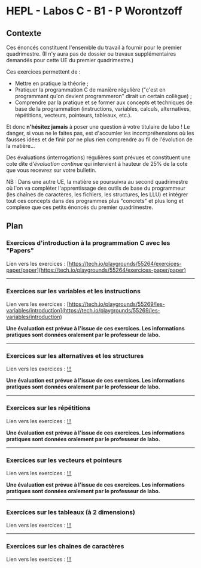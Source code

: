# HEPL - Labos C - B1 - P Worontzoff

## Contexte

Ces énoncés constituent l'ensemble du travail à fournir pour le premier quadrimestre. (Il n'y aura pas de dossier ou travaux supplémentaires demandés pour cette UE du premier quadrimestre.)

Ces exercices permettent de :
* Mettre en pratique la théorie&nbsp;;
* Pratiquer la programmation C de manière régulière ("c'est en programmant qu'on devient programmeron" dirait un certain collègue)&nbsp;;
* Comprendre par la pratique et se former aux concepts et techniques de base de la programmation (instructions, variables, calculs, alternatives, répétitions, vecteurs, pointeurs, tableaux, etc.).

Et donc **n'hésitez jamais** à poser une question à votre titulaire de labo&nbsp;! Le danger, si vous ne le faites pas, est d'accumler les incompréhensions où les fausses idées et de finir par ne plus rien comprendre au fil de l'évolution de la matière...

Des évaluations (interrogations) régulières sont prévues et constituent une cote dite d'*évaluation continue* qui intervient à hauteur de 25% de la cote que vous recevrez sur votre bulletin.

NB : Dans une autre UE, la matière se poursuivra au second quadrimestre où l'on va compléter l'apprentissage des outils de base du programmeur (les chaînes de caractères, les fichiers, les structures, les LLU) et intégrer tout ces concepts dans des programmes plus "concrets" et plus long et complexe que ces petits énoncés du premier quadrimestre.

## Plan

### Exercices d'introduction à la programmation C avec les "Papers"

Lien vers les exercices : [https://tech.io/playgrounds/55264/exercices-paper/paper](https://tech.io/playgrounds/55264/exercices-paper/paper)

<hr />

### Exercices sur les variables et les instructions

Lien vers les exercices : [https://tech.io/playgrounds/55269/les-variables/introduction](https://tech.io/playgrounds/55269/les-variables/introduction)

**Une évaluation est prévue à l'issue de ces exercices. Les informations pratiques sont données oralement par le professeur de labo.**

<hr />

### Exercices sur les alternatives et les structures

Lien vers les exercices : [!!!](!!!)

**Une évaluation est prévue à l'issue de ces exercices. Les informations pratiques sont données oralement par le professeur de labo.**

<hr />

### Exercices sur les répétitions

Lien vers les exercices : [!!!](!!!)

**Une évaluation est prévue à l'issue de ces exercices. Les informations pratiques sont données oralement par le professeur de labo.**

<hr />

### Exercices sur les vecteurs et pointeurs

Lien vers les exercices : [!!!](!!!)

**Une évaluation est prévue à l'issue de ces exercices. Les informations pratiques sont données oralement par le professeur de labo.**

<hr />

### Exercices sur les tableaux (à 2 dimensions)

Lien vers les exercices : [!!!](!!!)

<hr />

### Exercices sur les chaines de caractères

Lien vers les exercices : [!!!](!!!)